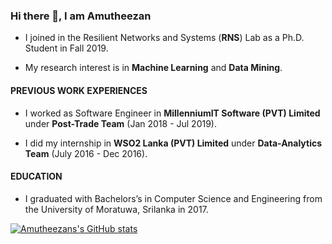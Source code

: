 ### Hi there 👋, I am Amutheezan

* I joined in the Resilient Networks and Systems (**RNS**) Lab as a Ph.D. Student in Fall 2019.

* My research interest is in **Machine Learning** and **Data Mining**. 

#### PREVIOUS WORK EXPERIENCES

* I worked as Software Engineer in **MillenniumIT Software (PVT) Limited** under **Post-Trade Team** (Jan 2018 - Jul 2019).

* I did my internship in **WSO2 Lanka (PVT) Limited** under **Data-Analytics Team** (July 2016 - Dec 2016).

#### EDUCATION

* I graduated with Bachelors’s in Computer Science and Engineering from the University of Moratuwa, Srilanka in 2017.


[![Amutheezans's GitHub stats](https://github-readme-stats.vercel.app/api?username=amutheezan&show_icons=true&theme=radical&count_private=true)](https://github.com/amutheezan/github-readme-stats)




<!--
**Amutheezan/Amutheezan** is a ✨ _special_ ✨ repository because its `README.md` (this file) appears on your GitHub profile.

Here are some ideas to get you started:

- 🔭 I’m currently working on ...
- 🌱 I’m currently learning ...
- 👯 I’m looking to collaborate on ...
- 🤔 I’m looking for help with ...
- 💬 Ask me about ...
- 📫 How to reach me: ...
- 😄 Pronouns: ...
- ⚡ Fun fact: ...
-->
